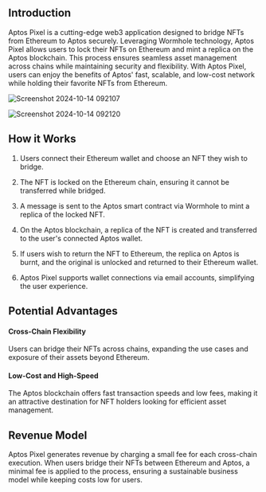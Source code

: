 ## Introduction

Aptos Pixel is a cutting-edge web3 application designed to bridge NFTs from Ethereum to Aptos securely. Leveraging Wormhole technology, Aptos Pixel allows users to lock their NFTs on Ethereum and mint a replica on the Aptos blockchain. This process ensures seamless asset management across chains while maintaining security and flexibility. With Aptos Pixel, users can enjoy the benefits of Aptos' fast, scalable, and low-cost network while holding their favorite NFTs from Ethereum.

![Screenshot 2024-10-14 092107](https://github.com/user-attachments/assets/2250034e-5506-4ac5-b433-caee697785b8)

![Screenshot 2024-10-14 092120](https://github.com/user-attachments/assets/f27072e5-c9f5-4427-bc4e-affdfa3b7a31)

## How it Works


1. Users connect their Ethereum wallet and choose an NFT they wish to bridge.

2. The NFT is locked on the Ethereum chain, ensuring it cannot be transferred while bridged.

3. A message is sent to the Aptos smart contract via Wormhole to mint a replica of the locked NFT.

4. On the Aptos blockchain, a replica of the NFT is created and transferred to the user's connected Aptos wallet.

5. If users wish to return the NFT to Ethereum, the replica on Aptos is burnt, and the original is unlocked and returned to their Ethereum wallet.

6. Aptos Pixel supports wallet connections via email accounts, simplifying the user experience.

## Potential Advantages

#### Cross-Chain Flexibility

Users can bridge their NFTs across chains, expanding the use cases and exposure of their assets beyond Ethereum.

#### Low-Cost and High-Speed

The Aptos blockchain offers fast transaction speeds and low fees, making it an attractive destination for NFT holders looking for efficient asset management.

## Revenue Model

Aptos Pixel generates revenue by charging a small fee for each cross-chain execution. When users bridge their NFTs between Ethereum and Aptos, a minimal fee is applied to the process, ensuring a sustainable business model while keeping costs low for users.

